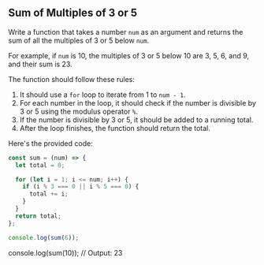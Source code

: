## Sum of Multiples of 3 or 5

Write a function that takes a number `num` as an argument and returns the sum of all the multiples of 3 or 5 below `num`.

For example, if `num` is 10, the multiples of 3 or 5 below 10 are 3, 5, 6, and 9, and their sum is 23.

The function should follow these rules:

1. It should use a `for` loop to iterate from 1 to `num - 1`.
2. For each number in the loop, it should check if the number is divisible by 3 or 5 using the modulus operator `%`.
3. If the number is divisible by 3 or 5, it should be added to a running total.
4. After the loop finishes, the function should return the total.

Here's the provided code:

```javascript
const sum = (num) => {
  let total = 0;

  for (let i = 1; i <= num; i++) {
    if (i % 3 === 0 || i % 5 === 0) {
      total += i;
    }
  }
  return total;
};

console.log(sum(6));
```

console.log(sum(10)); // Output: 23
